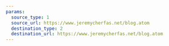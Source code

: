 ```yaml
---
params:
  source_type: 1
  source_url: https://www.jeremycherfas.net/blog.atom
  destination_type: 2
  destination_url: https://www.jeremycherfas.net/blog.atom
---
```

